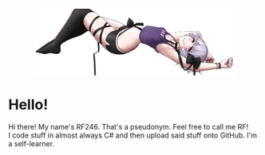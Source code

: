 <p align="center">
  <img src="https://raw.githubusercontent.com/RF246/RF246/main/banner.png" style="width: 80%;"/>
</p>

# Hello!

Hi there! My name's RF246. That's a pseudonym. Feel free to call me RF!</br>
I code stuff in almost always C# and then upload said stuff onto GitHub. I'm a self-learner.</br>
